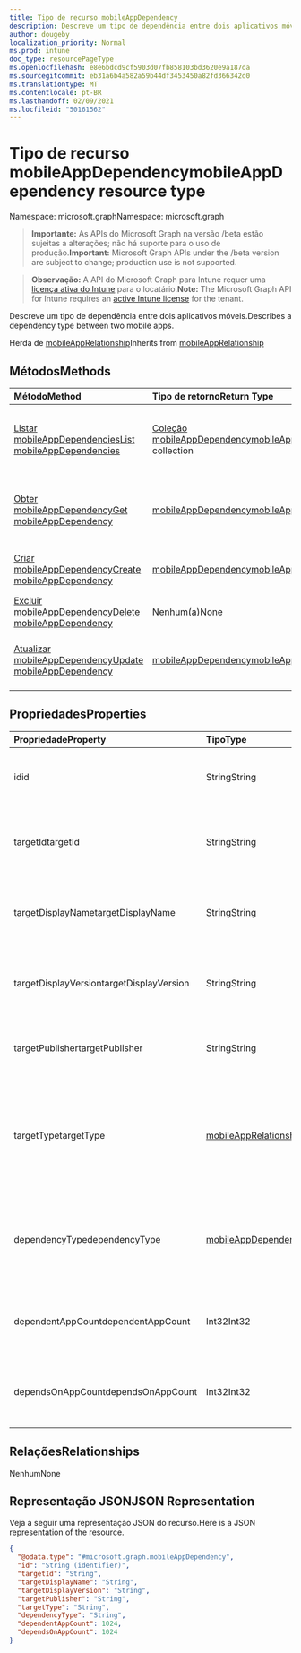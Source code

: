 ```yaml
---
title: Tipo de recurso mobileAppDependency
description: Descreve um tipo de dependência entre dois aplicativos móveis.
author: dougeby
localization_priority: Normal
ms.prod: intune
doc_type: resourcePageType
ms.openlocfilehash: e8e6bdcd9cf5903d07fb858103bd3620e9a187da
ms.sourcegitcommit: eb31a6b4a582a59b44df3453450a82fd366342d0
ms.translationtype: MT
ms.contentlocale: pt-BR
ms.lasthandoff: 02/09/2021
ms.locfileid: "50161562"
---
```

# <a name="mobileappdependency-resource-type"></a><span data-ttu-id="7bfdb-103">Tipo de recurso mobileAppDependency</span><span class="sxs-lookup"><span data-stu-id="7bfdb-103">mobileAppDependency resource type</span></span>

<span data-ttu-id="7bfdb-104">Namespace: microsoft.graph</span><span class="sxs-lookup"><span data-stu-id="7bfdb-104">Namespace: microsoft.graph</span></span>

> <span data-ttu-id="7bfdb-105">**Importante:** As APIs do Microsoft Graph na versão /beta estão sujeitas a alterações; não há suporte para o uso de produção.</span><span class="sxs-lookup"><span data-stu-id="7bfdb-105">**Important:** Microsoft Graph APIs under the /beta version are subject to change; production use is not supported.</span></span>

> <span data-ttu-id="7bfdb-106">**Observação:** A API do Microsoft Graph para Intune requer uma [licença ativa do Intune](https://go.microsoft.com/fwlink/?linkid=839381) para o locatário.</span><span class="sxs-lookup"><span data-stu-id="7bfdb-106">**Note:** The Microsoft Graph API for Intune requires an [active Intune license](https://go.microsoft.com/fwlink/?linkid=839381) for the tenant.</span></span>

<span data-ttu-id="7bfdb-107">Descreve um tipo de dependência entre dois aplicativos móveis.</span><span class="sxs-lookup"><span data-stu-id="7bfdb-107">Describes a dependency type between two mobile apps.</span></span>


<span data-ttu-id="7bfdb-108">Herda de [mobileAppRelationship](../resources/intune-apps-mobileapprelationship.md)</span><span class="sxs-lookup"><span data-stu-id="7bfdb-108">Inherits from [mobileAppRelationship](../resources/intune-apps-mobileapprelationship.md)</span></span>

## <a name="methods"></a><span data-ttu-id="7bfdb-109">Métodos</span><span class="sxs-lookup"><span data-stu-id="7bfdb-109">Methods</span></span>
|<span data-ttu-id="7bfdb-110">Método</span><span class="sxs-lookup"><span data-stu-id="7bfdb-110">Method</span></span>|<span data-ttu-id="7bfdb-111">Tipo de retorno</span><span class="sxs-lookup"><span data-stu-id="7bfdb-111">Return Type</span></span>|<span data-ttu-id="7bfdb-112">Descrição</span><span class="sxs-lookup"><span data-stu-id="7bfdb-112">Description</span></span>|
|:---|:---|:---|
|[<span data-ttu-id="7bfdb-113">Listar mobileAppDependencies</span><span class="sxs-lookup"><span data-stu-id="7bfdb-113">List mobileAppDependencies</span></span>](../api/intune-apps-mobileappdependency-list.md)|<span data-ttu-id="7bfdb-114">[Coleção mobileAppDependency](../resources/intune-apps-mobileappdependency.md)</span><span class="sxs-lookup"><span data-stu-id="7bfdb-114">[mobileAppDependency](../resources/intune-apps-mobileappdependency.md) collection</span></span>|<span data-ttu-id="7bfdb-115">Listar propriedades e relações dos objetos [mobileAppDependency.](../resources/intune-apps-mobileappdependency.md)</span><span class="sxs-lookup"><span data-stu-id="7bfdb-115">List properties and relationships of the [mobileAppDependency](../resources/intune-apps-mobileappdependency.md) objects.</span></span>|
|[<span data-ttu-id="7bfdb-116">Obter mobileAppDependency</span><span class="sxs-lookup"><span data-stu-id="7bfdb-116">Get mobileAppDependency</span></span>](../api/intune-apps-mobileappdependency-get.md)|[<span data-ttu-id="7bfdb-117">mobileAppDependency</span><span class="sxs-lookup"><span data-stu-id="7bfdb-117">mobileAppDependency</span></span>](../resources/intune-apps-mobileappdependency.md)|<span data-ttu-id="7bfdb-118">Leia as propriedades e as relações do [objeto mobileAppDependency.](../resources/intune-apps-mobileappdependency.md)</span><span class="sxs-lookup"><span data-stu-id="7bfdb-118">Read properties and relationships of the [mobileAppDependency](../resources/intune-apps-mobileappdependency.md) object.</span></span>|
|[<span data-ttu-id="7bfdb-119">Criar mobileAppDependency</span><span class="sxs-lookup"><span data-stu-id="7bfdb-119">Create mobileAppDependency</span></span>](../api/intune-apps-mobileappdependency-create.md)|[<span data-ttu-id="7bfdb-120">mobileAppDependency</span><span class="sxs-lookup"><span data-stu-id="7bfdb-120">mobileAppDependency</span></span>](../resources/intune-apps-mobileappdependency.md)|<span data-ttu-id="7bfdb-121">Crie um novo [objeto mobileAppDependency.](../resources/intune-apps-mobileappdependency.md)</span><span class="sxs-lookup"><span data-stu-id="7bfdb-121">Create a new [mobileAppDependency](../resources/intune-apps-mobileappdependency.md) object.</span></span>|
|[<span data-ttu-id="7bfdb-122">Excluir mobileAppDependency</span><span class="sxs-lookup"><span data-stu-id="7bfdb-122">Delete mobileAppDependency</span></span>](../api/intune-apps-mobileappdependency-delete.md)|<span data-ttu-id="7bfdb-123">Nenhum(a)</span><span class="sxs-lookup"><span data-stu-id="7bfdb-123">None</span></span>|<span data-ttu-id="7bfdb-124">Exclui [mobileAppDependency](../resources/intune-apps-mobileappdependency.md).</span><span class="sxs-lookup"><span data-stu-id="7bfdb-124">Deletes a [mobileAppDependency](../resources/intune-apps-mobileappdependency.md).</span></span>|
|[<span data-ttu-id="7bfdb-125">Atualizar mobileAppDependency</span><span class="sxs-lookup"><span data-stu-id="7bfdb-125">Update mobileAppDependency</span></span>](../api/intune-apps-mobileappdependency-update.md)|[<span data-ttu-id="7bfdb-126">mobileAppDependency</span><span class="sxs-lookup"><span data-stu-id="7bfdb-126">mobileAppDependency</span></span>](../resources/intune-apps-mobileappdependency.md)|<span data-ttu-id="7bfdb-127">Atualizar as propriedades de um [objeto mobileAppDependency.](../resources/intune-apps-mobileappdependency.md)</span><span class="sxs-lookup"><span data-stu-id="7bfdb-127">Update the properties of a [mobileAppDependency](../resources/intune-apps-mobileappdependency.md) object.</span></span>|

## <a name="properties"></a><span data-ttu-id="7bfdb-128">Propriedades</span><span class="sxs-lookup"><span data-stu-id="7bfdb-128">Properties</span></span>
|<span data-ttu-id="7bfdb-129">Propriedade</span><span class="sxs-lookup"><span data-stu-id="7bfdb-129">Property</span></span>|<span data-ttu-id="7bfdb-130">Tipo</span><span class="sxs-lookup"><span data-stu-id="7bfdb-130">Type</span></span>|<span data-ttu-id="7bfdb-131">Descrição</span><span class="sxs-lookup"><span data-stu-id="7bfdb-131">Description</span></span>|
|:---|:---|:---|
|<span data-ttu-id="7bfdb-132">id</span><span class="sxs-lookup"><span data-stu-id="7bfdb-132">id</span></span>|<span data-ttu-id="7bfdb-133">String</span><span class="sxs-lookup"><span data-stu-id="7bfdb-133">String</span></span>|<span data-ttu-id="7bfdb-134">A ID da entidade de relação. Herdado [de mobileAppRelationship](../resources/intune-apps-mobileapprelationship.md)</span><span class="sxs-lookup"><span data-stu-id="7bfdb-134">The relationship entity id. Inherited from [mobileAppRelationship](../resources/intune-apps-mobileapprelationship.md)</span></span>|
|<span data-ttu-id="7bfdb-135">targetId</span><span class="sxs-lookup"><span data-stu-id="7bfdb-135">targetId</span></span>|<span data-ttu-id="7bfdb-136">String</span><span class="sxs-lookup"><span data-stu-id="7bfdb-136">String</span></span>|<span data-ttu-id="7bfdb-137">A ID do aplicativo móvel de destino. Herdado [de mobileAppRelationship](../resources/intune-apps-mobileapprelationship.md)</span><span class="sxs-lookup"><span data-stu-id="7bfdb-137">The target mobile app's app id. Inherited from [mobileAppRelationship](../resources/intune-apps-mobileapprelationship.md)</span></span>|
|<span data-ttu-id="7bfdb-138">targetDisplayName</span><span class="sxs-lookup"><span data-stu-id="7bfdb-138">targetDisplayName</span></span>|<span data-ttu-id="7bfdb-139">String</span><span class="sxs-lookup"><span data-stu-id="7bfdb-139">String</span></span>|<span data-ttu-id="7bfdb-140">O nome de exibição do aplicativo móvel de destino.</span><span class="sxs-lookup"><span data-stu-id="7bfdb-140">The target mobile app's display name.</span></span> <span data-ttu-id="7bfdb-141">Herdado [de mobileAppRelationship](../resources/intune-apps-mobileapprelationship.md)</span><span class="sxs-lookup"><span data-stu-id="7bfdb-141">Inherited from [mobileAppRelationship](../resources/intune-apps-mobileapprelationship.md)</span></span>|
|<span data-ttu-id="7bfdb-142">targetDisplayVersion</span><span class="sxs-lookup"><span data-stu-id="7bfdb-142">targetDisplayVersion</span></span>|<span data-ttu-id="7bfdb-143">String</span><span class="sxs-lookup"><span data-stu-id="7bfdb-143">String</span></span>|<span data-ttu-id="7bfdb-144">A versão de exibição do aplicativo móvel de destino.</span><span class="sxs-lookup"><span data-stu-id="7bfdb-144">The target mobile app's display version.</span></span> <span data-ttu-id="7bfdb-145">Herdado [de mobileAppRelationship](../resources/intune-apps-mobileapprelationship.md)</span><span class="sxs-lookup"><span data-stu-id="7bfdb-145">Inherited from [mobileAppRelationship](../resources/intune-apps-mobileapprelationship.md)</span></span>|
|<span data-ttu-id="7bfdb-146">targetPublisher</span><span class="sxs-lookup"><span data-stu-id="7bfdb-146">targetPublisher</span></span>|<span data-ttu-id="7bfdb-147">String</span><span class="sxs-lookup"><span data-stu-id="7bfdb-147">String</span></span>|<span data-ttu-id="7bfdb-148">O editor do aplicativo móvel de destino.</span><span class="sxs-lookup"><span data-stu-id="7bfdb-148">The target mobile app's publisher.</span></span> <span data-ttu-id="7bfdb-149">Herdado [de mobileAppRelationship](../resources/intune-apps-mobileapprelationship.md)</span><span class="sxs-lookup"><span data-stu-id="7bfdb-149">Inherited from [mobileAppRelationship](../resources/intune-apps-mobileapprelationship.md)</span></span>|
|<span data-ttu-id="7bfdb-150">targetType</span><span class="sxs-lookup"><span data-stu-id="7bfdb-150">targetType</span></span>|[<span data-ttu-id="7bfdb-151">mobileAppRelationshipType</span><span class="sxs-lookup"><span data-stu-id="7bfdb-151">mobileAppRelationshipType</span></span>](../resources/intune-apps-mobileapprelationshiptype.md)|<span data-ttu-id="7bfdb-152">O tipo de relação que indica se o destino é um pai ou filho.</span><span class="sxs-lookup"><span data-stu-id="7bfdb-152">The type of relationship indicating whether the target is a parent or child.</span></span> <span data-ttu-id="7bfdb-153">Herdado [de mobileAppRelationship](../resources/intune-apps-mobileapprelationship.md).</span><span class="sxs-lookup"><span data-stu-id="7bfdb-153">Inherited from [mobileAppRelationship](../resources/intune-apps-mobileapprelationship.md).</span></span> <span data-ttu-id="7bfdb-154">Os valores possíveis são: `child` e `parent`.</span><span class="sxs-lookup"><span data-stu-id="7bfdb-154">Possible values are: `child`, `parent`.</span></span>|
|<span data-ttu-id="7bfdb-155">dependencyType</span><span class="sxs-lookup"><span data-stu-id="7bfdb-155">dependencyType</span></span>|[<span data-ttu-id="7bfdb-156">mobileAppDependencyType</span><span class="sxs-lookup"><span data-stu-id="7bfdb-156">mobileAppDependencyType</span></span>](../resources/intune-apps-mobileappdependencytype.md)|<span data-ttu-id="7bfdb-157">O tipo de relação de dependência entre os aplicativos pai e filho.</span><span class="sxs-lookup"><span data-stu-id="7bfdb-157">The type of dependency relationship between the parent and child apps.</span></span> <span data-ttu-id="7bfdb-158">Os valores possíveis são: `detect` e `autoInstall`.</span><span class="sxs-lookup"><span data-stu-id="7bfdb-158">Possible values are: `detect`, `autoInstall`.</span></span>|
|<span data-ttu-id="7bfdb-159">dependentAppCount</span><span class="sxs-lookup"><span data-stu-id="7bfdb-159">dependentAppCount</span></span>|<span data-ttu-id="7bfdb-160">Int32</span><span class="sxs-lookup"><span data-stu-id="7bfdb-160">Int32</span></span>|<span data-ttu-id="7bfdb-161">O número total de aplicativos que dependem direta ou indiretamente do aplicativo pai.</span><span class="sxs-lookup"><span data-stu-id="7bfdb-161">The total number of apps that directly or indirectly depend on the parent app.</span></span>|
|<span data-ttu-id="7bfdb-162">dependsOnAppCount</span><span class="sxs-lookup"><span data-stu-id="7bfdb-162">dependsOnAppCount</span></span>|<span data-ttu-id="7bfdb-163">Int32</span><span class="sxs-lookup"><span data-stu-id="7bfdb-163">Int32</span></span>|<span data-ttu-id="7bfdb-164">O número total de aplicativos dos quais o aplicativo filho está direta ou indiretamente depende.</span><span class="sxs-lookup"><span data-stu-id="7bfdb-164">The total number of apps the child app directly or indirectly depends on.</span></span>|

## <a name="relationships"></a><span data-ttu-id="7bfdb-165">Relações</span><span class="sxs-lookup"><span data-stu-id="7bfdb-165">Relationships</span></span>
<span data-ttu-id="7bfdb-166">Nenhum</span><span class="sxs-lookup"><span data-stu-id="7bfdb-166">None</span></span>

## <a name="json-representation"></a><span data-ttu-id="7bfdb-167">Representação JSON</span><span class="sxs-lookup"><span data-stu-id="7bfdb-167">JSON Representation</span></span>
<span data-ttu-id="7bfdb-168">Veja a seguir uma representação JSON do recurso.</span><span class="sxs-lookup"><span data-stu-id="7bfdb-168">Here is a JSON representation of the resource.</span></span>
<!-- {
  "blockType": "resource",
  "keyProperty": "id",
  "@odata.type": "microsoft.graph.mobileAppDependency"
}
-->
``` json
{
  "@odata.type": "#microsoft.graph.mobileAppDependency",
  "id": "String (identifier)",
  "targetId": "String",
  "targetDisplayName": "String",
  "targetDisplayVersion": "String",
  "targetPublisher": "String",
  "targetType": "String",
  "dependencyType": "String",
  "dependentAppCount": 1024,
  "dependsOnAppCount": 1024
}
```





